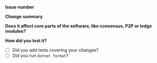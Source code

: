 **Issue number**

**Change summary**

**Does it affect core parts of the software, like consensus, P2P or ledge modules?**

**How did you test it?**

- [ ] Did you add tests covering your changes?
- [ ] Did you run `dotnet format`?